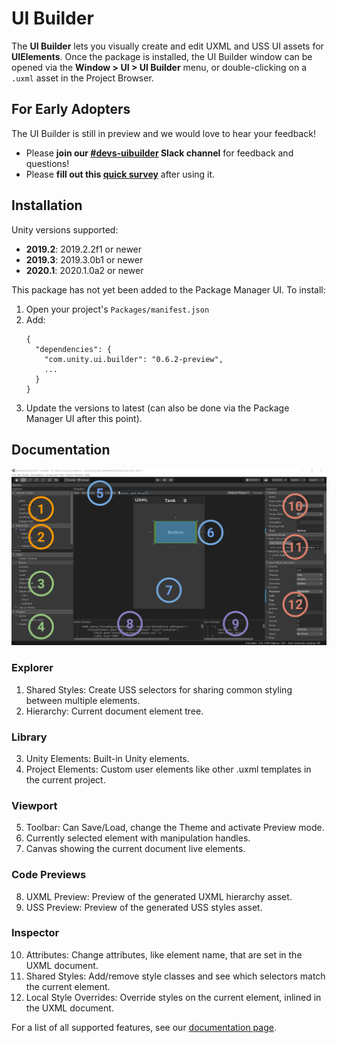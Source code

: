 # UI Builder

The **UI Builder** lets you visually create and edit UXML and USS UI assets for **UIElements**. Once the package is installed, the UI Builder window can be opened via the **Window > UI > UI Builder** menu, or double-clicking on a `.uxml` asset in the Project Browser.

## For Early Adopters

The UI Builder is still in preview and we would love to hear your feedback!

- Please **join our [#devs-uibuilder](https://unity.slack.com/archives/CJ3TX00QJ) Slack channel** for feedback and questions!
- Please **fill out this [quick survey](https://docs.google.com/forms/d/e/1FAIpQLSeuzRT8BZQbORCXJUl_CdCMpdgyu5ZJfE3yQldTNU77LfnFgw/viewform)** after using it.

## Installation

Unity versions supported:
- **2019.2**: 2019.2.2f1 or newer
- **2019.3**: 2019.3.0b1 or newer
- **2020.1**: 2020.1.0a2 or newer

This package has not yet been added to the Package Manager UI. To install:
1. Open your project's `Packages/manifest.json`
1. Add:
    ```
    {
      "dependencies": {
        "com.unity.ui.builder": "0.6.2-preview",
        ...
      }
    }
    ```
1. Update the versions to latest (can also be done via the Package Manager UI after this point).

## Documentation

![UI Builder Main Window](Documentation~/UIBuilderAnnotatedMainWindow.png)

### Explorer
1. Shared Styles: Create USS selectors for sharing common styling between multiple elements.
2. Hierarchy: Current document element tree.
### Library
3. Unity Elements: Built-in Unity elements.
4. Project Elements: Custom user elements like other .uxml templates in the current project.
### Viewport
5. Toolbar: Can Save/Load, change the Theme and activate Preview mode.
6. Currently selected element with manipulation handles.
7. Canvas showing the current document live elements.
### Code Previews
8. UXML Preview: Preview of the generated UXML hierarchy asset.
9. USS Preview: Preview of the generated USS styles asset.
### Inspector
10. Attributes: Change attributes, like element name, that are set in the UXML document.
11. Shared Styles: Add/remove style classes and see which selectors match the current element.
12. Local Style Overrides: Override styles on the current element, inlined in the UXML document.

For a list of all supported features, see our [documentation page](Documentation~/UI.Builder.md).
